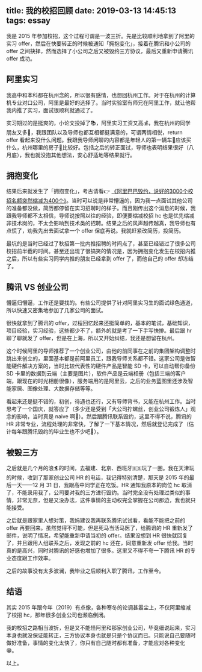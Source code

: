 title: 我的校招回顾
date: 2019-03-13 14:45:13
tags: essay
---

我是 2015 年参加校招，这个过程可谓是一波三折。先是比较顺利地拿到了阿里的实习 offer，然后在快要转正的时候被通知「拥抱变化」，接着在腾讯和小公司的 offer 之间抉择，然而选择了小公司之后又被毁约三方协议，最后又重新申请腾讯 offer 成功。

<!-- more -->

## 阿里实习

我高中和本科都在杭州念的，所以很有感情，也想回杭州工作。对于在杭州的计算机专业对口公司，阿里是最好的选择了。当时实验室有师兄在阿里工作，就让他帮我内推了实习，面试很顺利就通过了。

实习期过的是挺爽的，小论文投掉了📚，阿里实习工资又高💰，我在杭州的同学朋友又多👬，我跟团队以及导师也都互相都挺满意的，可谓两情相悦，return offer 看起来没什么问题。我跟我导师闲聊的内容都是年轻人的第一辆车🚗应该买什么，杭州哪里的房子🏡比较好。包括之后的转正面试，导师也表明结果很好（八月底），我也就没抱其他想法，安心舒适地等结果就行。

## 拥抱变化

结果后来就发生了「拥抱变化」，考古请看👉 [《阿里巴巴毁约，说好的3000个校招名额突然缩减为400个》](https://www.qdaily.com/articles/14535.html)。当时可以说是非常懵逼的，因为我一点面试其他公司的准备都没做，简历都停留在实习招聘时的样子。而且刚传出这个消息的时候，我跟我导师都不太相信，导师说按照以往的经验，即便要缩减校招 hc 也是优先缩减非技术岗的，不太会影响到技术类的招聘。结果之后的风声越传越真，我导师也有点慌了，劝我先出去面试拿一个 offer 保底再说。我就赶紧改简历，投简历。

最坑的是当时已经过了秋招第一批内推招聘的时间点了，甚至已经错过了很多公司校招前半截的时间。甚至还出现了很搞笑的情况是，因为拥抱变化发生在校招内推之后，所以有些实习同学内推的朋友已经拿到 offer 了，而他自己的 offer 却冻结了。

## 腾讯 VS 创业公司

懵逼归懵逼，工作还是要找的。有些公司提供了针对阿里实习生的面试绿色通道，所以快速又密集地参加了几家公司的面试。

很快就拿到了腾讯的 offer，过程回忆起来还挺简单的，基本的笔试，基础知识，项目经验，实习经验，这些都少不了，额外的就是考了一下手写快排。最后跟 hr 聊了聊就发了 offer，但是在上海，所以又开始纠结，我还是想留在杭州。

这个时候阿里的导师推荐了一个创业公司，由他的前同事在之前的集团架构调整时跳出来创立的，里面基本都是前阿里员工，跟我导师关系都不错。这家公司是做智能硬件解决方案的，当时比较代表性的硬件产品是智能 SD 卡，可以自动帮你备份 SD 卡里的数据到云端（主要是图片），软件产品是云端相册（包括三端的客户端，跟现在的时光相册很像），服务端用的是阿里云，之后的业务蓝图里还涉及智能家居、图像处理、大数据存储等等。

看起来还是挺不错的，初创，待遇也还行，又有导师背书，又能在杭州工作。当时思考了一个国庆，就答应了（多少还是受到「大公司拧螺丝，创业公司锻炼人」观念的影响，当时真是 naive 啊🤦‍）。然后跟腾讯联系毁约，这里不得不说，腾讯的 HR 非常专业，流程处理的非常快，了解了一下基本情况，然后就登记完成了（估计每年跟腾讯毁约的毕业生也不少吧🤦‍）。

## 被毁三方

之后就是几个月的浪🏄的时间，去福建、北京、西班牙🇪🇸玩了一圈。我在天津玩的时候，收到了那家创业公司 HR 的电话，我记得特别清楚，那天是 2015 年的最后一天——12 月 31 日，我跟高中同学正在吃饭。HR 通知我原本的岗位 hc 取消了，不能录用我了，公司要对我的三方进行毁约。当时完全没有处理过类似的事情，非常无奈，但是又没办法，这件事情的主动权完全掌握在公司那边，我也就只能接受。

之后就是跟家里人想对策，我妈建议我再联系腾讯试试看，看能不能把之前的 offer 再要回来。虽然觉得不可能，但是死马当活马医了，给腾讯的 HR 重新发了邮件，说明了情况，希望能重新申请当初的 offer。结果没想到 HR 很快就回复了，并且跟用人组联系之后，发现之前的 hc 还在，同意重新发 offer 给我。当时真的是高兴，同时对腾讯的好感也增加了很多。这里又不得不夸一下腾讯 HR 的专业态度跟工作效率。

之后的故事没有太多波澜，我毕业之后顺利入职了腾讯，工作至今。

## 结语

其实 2015 年跟今年（2019）有点像，各种寒冬的论调甚嚣尘上，不仅阿里缩减了校招 hc，那年很多创业公司也濒临倒闭。

我的校招之路相当波折，但是又不能怪阿里和那家创业公司，毕竟细说起来，实习本身也就没保证能转正，三方协议本身也就是只是个协议而已。只能说自己要随时做好准备，事情的变化太快了，你只有自己随时都有准备，才能应对各种变化😁。

以上。